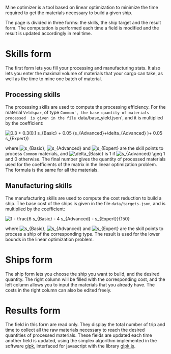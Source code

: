 Mine optimizer is a tool based on linear optimization to minimize the time
required to get the materials necessary to build a given ship. 

The page is divided in three forms: the skills, the ship target and the
result form. The computation is performed each time a field is modified and
the result is updated accordingly in real time.


# Skills form

The first form lets you fill your processing and manufacturing
stats. It also lets you enter the maximal volume of materials that your
cargo can take, as well as the time to mine one batch of material.

## Processing skills
The processing skills are used to compute the processing efficiency. For
the material `Veldspar`, of type `Common', the base quantity of materials processed 
is given in the file `data/base_yield.json`, and it is multiplied by the coefficient:

<img src=
"https://render.githubusercontent.com/render/math?math=%5Cdisplaystyle+0.3+%2B+0.3%280.1+s_%7BBasic%7D+%2B+0.05+%28s_%7BAdvanced%7D%2B%5Cdelta_%7BAdvanced%7D+%29%2B+0.05+s_%7BExpert%7D%29+%0A" 
alt="0.3 + 0.3(0.1 s_{Basic} + 0.05 (s_{Advanced}+\delta_{Advanced} )+ 0.05 s_{Expert}) 
">

where
<img src= "https://render.githubusercontent.com/render/math?math=%5Ctextstyle+s_%7BBasic%7D" alt="s_{Basic}">,
<img src= "https://render.githubusercontent.com/render/math?math=%5Ctextstyle+s_%7BAdvanced%7D" alt="s_{Advanced}"> and
<img src= "https://render.githubusercontent.com/render/math?math=%5Ctextstyle+s_%7BExpert%7D" alt="s_{Expert}">
are the skill points to process `Common` materials, and 
<img src= "https://render.githubusercontent.com/render/math?math=%5Ctextstyle+%5Cdelta_%7BBasic%7D" alt="\delta_{Basic}">
is $1$ if 
<img src=
"https://render.githubusercontent.com/render/math?math=%5Ctextstyle+s_%7BAdvanced%7D+%5Cgeq+1"
alt="s_{Advanced} \geq 1"> and 0 otherwise. The final number gives the
quantity of processed materials used for the coefficients of the matrix in
the linear optimization problem. The formula is the same for all the
materials.


## Manufacturing skills
The manufacturing skills are used to compute the cost reduction to build a
ship. The base cost of the ships is given in the file `data/targets.json`,
and is multiplied by the coefficient:

<img center src=
"https://render.githubusercontent.com/render/math?math=%5Cdisplaystyle+1+-+%5Cfrac%7B6+s_%7BBasic%7D+-+4+s_%7BAdvanced%7D+-+s_%7BExpert%7D%7D%7B150%7D" 
alt="1 - \frac{6 s_{Basic} - 4 s_{Advanced} - s_{Expert}}{150}">

where
<img src= "https://render.githubusercontent.com/render/math?math=%5Ctextstyle+s_%7BBasic%7D" alt="s_{Basic}">,
<img src= "https://render.githubusercontent.com/render/math?math=%5Ctextstyle+s_%7BAdvanced%7D" alt="s_{Advanced}"> and
<img src= "https://render.githubusercontent.com/render/math?math=%5Ctextstyle+s_%7BExpert%7D" alt="s_{Expert}">
are the skill points to process a ship of the corresponding type. The
result is used for the lower bounds in the linear optimization problem.

# Ships form

The ship form lets you choose the ship you want to build, and the desired
quantity. The right column will be filled with the corresponding cost, and
the left column allows you to input the materials that you already have.
The costs in the right column can also be edited freely.

# Results form
The field in this form are read only. They display the total number of trip
and time to collect all the raw materials necessary to reach the desired
quantities of processed materials. These fields are updated each time
another field is updated, using the simplex algorithm implemented in the
software [glpk](https://www.gnu.org/software/glpk/), interfaced for
javascript with the library [glpk.js](https://github.com/jvail/glpk.js).

